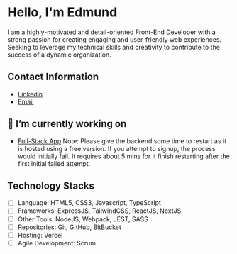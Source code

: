 <!--
### Hi there 👋
**Edmund0/Edmund0** is a ✨ _special_ ✨ repository because its `README.md` (this file) appears on your GitHub profile.

Here are some ideas to get you started:

- 🔭 I’m currently working on ...
- 🌱 I’m currently learning ...
- 👯 I’m looking to collaborate on ...
- 🤔 I’m looking for help with ...
- 💬 Ask me about ...
- 📫 How to reach me: ...
- 😄 Pronouns: ...
- ⚡ Fun fact: ...
-->

# Hello, I'm Edmund

I am a highly-motivated and detail-oriented Front-End Developer with a strong passion for creating engaging and user-friendly web experiences. Seeking to leverage my technical skills and creativity to contribute to the success of a dynamic organization.

## Contact Information
- [Linkedin](https://www.linkedin.com/in/chigoziem-edmund-ofili-689b14124/)
- [Email](goziem.ofili@gmail.com)

## 🔭 I’m currently working on
- [Full-Stack App](https://bank-recon-frontend.vercel.app) 
Note: Please give the backend some time to restart as it is hosted using a free version. If you attempt to signup, the process would initially fail. It requires about 5 mins for it finish restarting after the first initial failed attempt.



## Technology Stacks

- [ ] Language: HTML5, CSS3, Javascript, TypeScript
- [ ] Frameworks: ExpressJS, TailwindCSS, ReactJS, NextJS
- [ ] Other Tools: NodeJS, Webpack, JEST, SASS
- [ ] Repositories: Git, GitHub, BitBucket
- [ ] Hosting: Vercel
- [ ] Agile Development: Scrum
